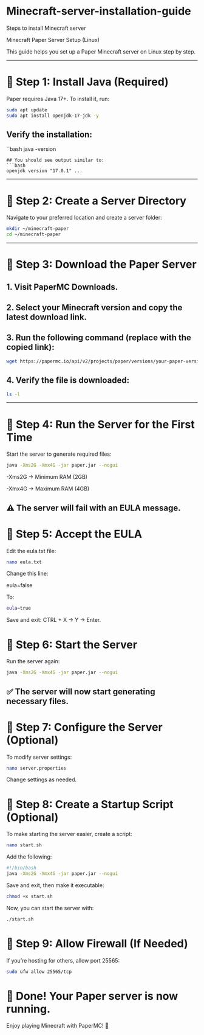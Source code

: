 # Minecraft-server-installation-guide
Steps to install Minecraft server

Minecraft Paper Server Setup (Linux)

This guide helps you set up a Paper Minecraft server on Linux step by step.


---

# 📌 Step 1: Install Java (Required)

Paper requires Java 17+. To install it, run:
```bash
sudo apt update
sudo apt install openjdk-17-jdk -y
```

## Verify the installation:

``bash
java -version
```
## You should see output similar to:
```bash
openjdk version "17.0.1" ...
```

---

# 📌 Step 2: Create a Server Directory

Navigate to your preferred location and create a server folder:
```bash
mkdir ~/minecraft-paper
cd ~/minecraft-paper
```

---

# 📌 Step 3: Download the Paper Server

## 1. Visit PaperMC Downloads.


## 2. Select your Minecraft version and copy the latest download link.


## 3. Run the following command (replace <URL> with the copied link):
```bash
wget https://papermc.io/api/v2/projects/paper/versions/your-paper-version/builds/latest/downloads/paper-your-paper-version-latest.jar -O paper.jar
```

## 4. Verify the file is downloaded:
```bash
ls -l
```

---

# 📌 Step 4: Run the Server for the First Time

Start the server to generate required files:
```bash
java -Xms2G -Xmx4G -jar paper.jar --nogui
```
-Xms2G → Minimum RAM (2GB)

-Xmx4G → Maximum RAM (4GB)


## ⚠️ The server will fail with an EULA message.


# 📌 Step 5: Accept the EULA

Edit the eula.txt file:
```bash
nano eula.txt
```
Change this line:

eula=false

To:
```bash
eula=true
```
Save and exit: CTRL + X → Y → Enter.


# 📌 Step 6: Start the Server

Run the server again:
```bash
java -Xms2G -Xmx4G -jar paper.jar --nogui
```
## ✅ The server will now start generating necessary files.


# 📌 Step 7: Configure the Server (Optional)

To modify server settings:
```bash
nano server.properties
```
Change settings as needed.


# 📌 Step 8: Create a Startup Script (Optional)

To make starting the server easier, create a script:
```bash
nano start.sh
```

Add the following:
```bash
#!/bin/bash
java -Xms2G -Xmx4G -jar paper.jar --nogui
```
Save and exit, then make it executable:
```bash
chmod +x start.sh
```
Now, you can start the server with:
```bash
./start.sh
```

# 📌 Step 9: Allow Firewall (If Needed)

If you’re hosting for others, allow port 25565:
```bash
sudo ufw allow 25565/tcp
```

# 🎉 Done! Your Paper server is now running.

Enjoy playing Minecraft with PaperMC! 🚀

